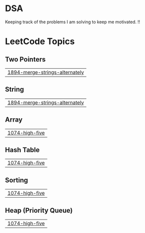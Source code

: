 # DSA
Keeping track of the problems I am solving to keep me motivated. !! 

<!---LeetCode Topics Start-->
# LeetCode Topics
## Two Pointers
|  |
| ------- |
| [1894-merge-strings-alternately](https://github.com/harshithsaiv/DSA/tree/master/1894-merge-strings-alternately) |
## String
|  |
| ------- |
| [1894-merge-strings-alternately](https://github.com/harshithsaiv/DSA/tree/master/1894-merge-strings-alternately) |
## Array
|  |
| ------- |
| [1074-high-five](https://github.com/harshithsaiv/DSA/tree/master/1074-high-five) |
## Hash Table
|  |
| ------- |
| [1074-high-five](https://github.com/harshithsaiv/DSA/tree/master/1074-high-five) |
## Sorting
|  |
| ------- |
| [1074-high-five](https://github.com/harshithsaiv/DSA/tree/master/1074-high-five) |
## Heap (Priority Queue)
|  |
| ------- |
| [1074-high-five](https://github.com/harshithsaiv/DSA/tree/master/1074-high-five) |
<!---LeetCode Topics End-->